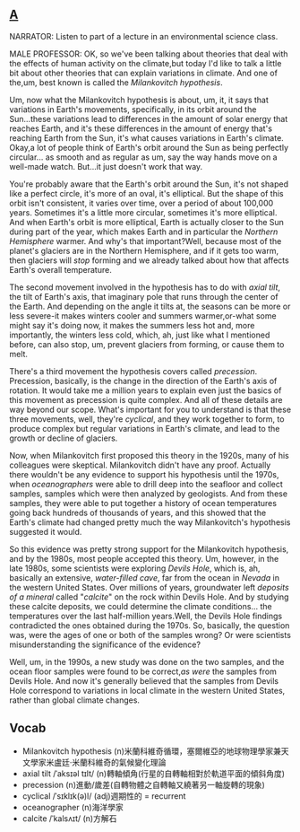 ## [A](https://img.kmf.com/toefl/listening/audio/6f29f2762917f7762c27d827352afc51.mp3)

NARRATOR: Listen to part of a lecture in an environmental science class.

MALE PROFESSOR: OK, so we've been talking about theories that deal with the effects of human activity on the climate,but today I'd like to talk a little bit about other theories that can explain variations in climate. And one of the,um, best known is called the *Milankovitch hypothesis*.

Um, now what the Milankovitch hypothesis is about, um, it, it says that variations in Earth's movements, specifically, in its orbit around the Sun...these variations lead to differences in the amount of solar energy that reaches Earth, and it's these differences in the amount of energy that's reaching Earth from the Sun, it's what causes variations in Earth's climate. Okay,a lot of people think of Earth's orbit around the Sun as being perfectly circular... as smooth and as regular as um, say the way hands move on a well-made watch. But...it just doesn't work that way.

You're probably aware that the Earth's orbit around the Sun, it's not shaped like a perfect circle, it's more of an oval, it's elliptical. But the shape of this orbit isn't consistent, it varies over time, over a period of about 100,000 years. Sometimes it's a little more circular, sometimes it's more elliptical. And when Earth's orbit is more elliptical, Earth is actually closer to the Sun during part of the year, which makes Earth and in particular the *Northern Hemisphere* warmer. And why's that important?Well, because most of the planet's glaciers are in the Northern Hemisphere, and if it gets too warm, then glaciers will *stop* forming and we already talked about how that affects Earth's overall temperature.

The second movement involved in the hypothesis has to do with *axial tilt*, the tilt of Earth's axis, that imaginary pole that runs through the center of the Earth. And depending on the angle it tilts at, the seasons can be more or less severe-it makes winters cooler and summers warmer,or-what some might say it's doing now, it makes the summers less hot and, more importantly, the winters less cold, which, ah, just like what I mentioned before, can also stop, um, prevent glaciers from forming, or cause them to melt.

There's a third movement the hypothesis covers called *precession*. Precession, basically, is the change in the direction of the Earth's axis of rotation. It would take me a million years to explain even just the basics of this movement as precession is quite complex. And all of these details are way beyond our scope. What's important for you to understand is that these three movements, well, they're *cyclical*, and they work together to form, to produce complex but regular variations in Earth's climate, and lead to the growth or decline of glaciers.

Now, when Milankovitch first proposed this theory in the 1920s, many of his colleagues were skeptical. Milankovitch didn't have any proof. Actually there wouldn't be any evidence to support his hypothesis until the 1970s, when *oceanographers* were able to drill deep into the seafloor and collect samples, samples which were then analyzed by geologists. And from these samples, they were able to put together a history of ocean temperatures going back hundreds of thousands of years, and this showed that the Earth's climate had changed pretty much the way Milankovitch's hypothesis suggested it would.

So this evidence was pretty strong support for the Milankovitch hypothesis, and by the 1980s, most people accepted this theory. Um, however, in the late 1980s, some scientists were exploring *Devils Hole*, which is, ah, basically an extensive, *water-filled cave*, far from the ocean in *Nevada* in the western United States. Over millions of years, groundwater left *deposits of a mineral* called "*calcite*" on the rock within Devils Hole. And by studying these calcite deposits, we could determine the climate conditions... the temperatures over the last half-million years.Well, the Devils Hole findings contradicted the ones obtained during the 1970s. So, basically, the question was, were the ages of one or both of the samples wrong? Or were scientists misunderstanding the significance of the evidence?

Well, um, in the 1990s, a new study was done on the two samples, and the ocean floor samples were found to be correct,*as were* the samples from Devils Hole. And now it's generally believed that the samples from Devils Hole correspond to variations in local climate in the western United States, rather than global climate changes.

## Vocab
- Milankovitch hypothesis (n)米蘭科維奇循環，塞爾維亞的地球物理學家兼天文學家米盧廷·米蘭科維奇的氣候變化理論
- axial tilt /ˈaksɪəl tɪlt/ (n)轉軸傾角(行星的自轉軸相對於軌道平面的傾斜角度)
- precession (n)進動/歲差(自轉物體之自轉軸又繞著另一軸旋轉的現象)
- cyclical /ˈsɪklɪk(ə)l/ (adj)週期性的 = recurrent
- oceanographer (n)海洋學家
- calcite /ˈkalsʌɪt/ (n)方解石